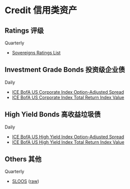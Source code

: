 # Credit 信用类资产

## Ratings 评级

Quarterly

- [Sovereigns Ratings List](https://countryeconomy.com/ratings)

## Investment Grade Bonds 投资级企业债

Daily

- [ICE BofA US Corporate Index Option-Adjusted Spread](https://fred.stlouisfed.org/series/BAMLC0A0CM)
- [ICE BofA US Corporate Index Total Return Index Value](https://fred.stlouisfed.org/series/BAMLCC0A0CMTRIV)

## High Yield Bonds 高收益垃圾债

Daily

- [ICE BofA US High Yield Index Option-Adjusted Spread](https://fred.stlouisfed.org/series/BAMLH0A0HYM2)
- [ICE BofA US High Yield Index Total Return Index Value](https://fred.stlouisfed.org/series/BAMLHYH0A0HYM2TRIV)

## Others 其他

Quarterly

- [SLOOS](https://sc.macromicro.me/collections/9/us-market-relative/1241/us-bank-net-percent-tight-loan) ([raw](https://www.federalreserve.gov/default.htm))


